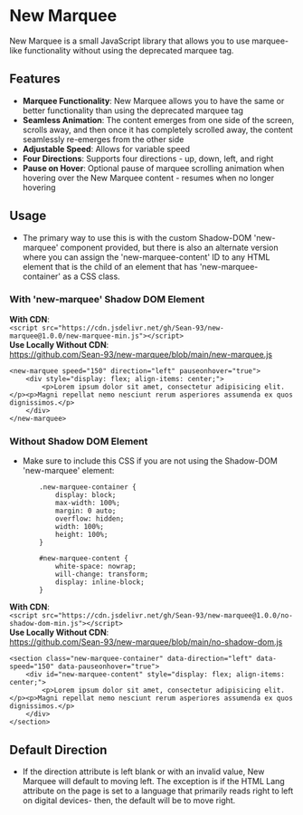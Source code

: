 # New Marquee

New Marquee is a small JavaScript library that allows you to use marquee-like functionality without using the deprecated marquee tag.  

## Features

- **Marquee Functionality**: New Marquee allows you to have the same or better functionality than using the deprecated marquee tag
- **Seamless Animation**: The content emerges from one side of the screen, scrolls away, and then once it has completely scrolled away, the content seamlessly re-emerges from the other side
- **Adjustable Speed**: Allows for variable speed
- **Four Directions**: Supports four directions - up, down, left, and right
- **Pause on Hover**: Optional pause of marquee scrolling animation when hovering over the New Marquee content - resumes when no longer hovering

## Usage

- The primary way to use this is with the custom Shadow-DOM 'new-marquee' component provided, but there is also an alternate version where you can assign the 'new-marquee-content' ID to any HTML element that is the child of an element that has 'new-marquee-container' as a CSS class.

### With 'new-marquee' Shadow DOM Element

**With CDN**:
<br>
```<script src="https://cdn.jsdelivr.net/gh/Sean-93/new-marquee@1.0.0/new-marquee-min.js"></script>```
<br>
**Use Locally Without CDN**:
<br>
https://github.com/Sean-93/new-marquee/blob/main/new-marquee.js

    <new-marquee speed="150" direction="left" pauseonhover="true">
        <div style="display: flex; align-items: center;">
            <p>Lorem ipsum dolor sit amet, consectetur adipisicing elit.</p><p>Magni repellat nemo nesciunt rerum asperiores assumenda ex quos dignissimos.</p>
        </div>
    </new-marquee>

### Without Shadow DOM Element

- Make sure to include this CSS if you are not using the Shadow-DOM 'new-marquee' element:

    ```
        .new-marquee-container {
            display: block;
            max-width: 100%;
            margin: 0 auto;
            overflow: hidden;
            width: 100%;
            height: 100%;
        }

        #new-marquee-content {
            white-space: nowrap;
            will-change: transform;
            display: inline-block;
        }

**With CDN**:
<br>
```<script src="https://cdn.jsdelivr.net/gh/Sean-93/new-marquee@1.0.0/no-shadow-dom-min.js"></script>```
<br>
**Use Locally Without CDN**:
<br>
https://github.com/Sean-93/new-marquee/blob/main/no-shadow-dom.js

    <section class="new-marquee-container" data-direction="left" data-speed="150" data-pauseonhover="true">
        <div id="new-marquee-content" style="display: flex; align-items: center;">
            <p>Lorem ipsum dolor sit amet, consectetur adipisicing elit.</p><p>Magni repellat nemo nesciunt rerum asperiores assumenda ex quos dignissimos.</p>
        </div>
    </section>

## Default Direction

- If the direction attribute is left blank or with an invalid value, New Marquee will default to moving left.  The exception is if the HTML Lang attribute on the page is set to a language that primarily reads right to left on digital devices- then, the default will be to move right.
